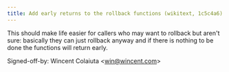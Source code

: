 ```yaml
---
title: Add early returns to the rollback functions (wikitext, 1c5c4a6)
---
```


This should make life easier for callers who may want to rollback but aren't sure: basically they can just rollback anyway and if there is nothing to be done the functions will return early.

Signed-off-by: Wincent Colaiuta &lt;win@wincent.com&gt;
